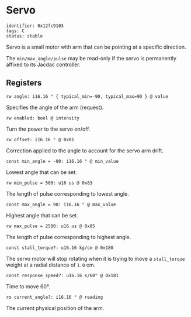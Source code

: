 # Servo

    identifier: 0x12fc9103
    tags: C
    status: stable

Servo is a small motor with arm that can be pointing at a specific direction.

The `min/max_angle/pulse` may be read-only if the servo is permanently affixed to its Jacdac controller.

## Registers

    rw angle: i16.16 ° { typical_min=-90, typical_max=90 } @ value

Specifies the angle of the arm (request).

    rw enabled: bool @ intensity

Turn the power to the servo on/off.

    rw offset: i16.16 ° @ 0x81

Correction applied to the angle to account for the servo arm drift.

    const min_angle = -90: i16.16 ° @ min_value

Lowest angle that can be set.

    rw min_pulse = 500: u16 us @ 0x83

The length of pulse corresponding to lowest angle.

    const max_angle = 90: i16.16 ° @ max_value

Highest angle that can be set.

    rw max_pulse = 2500: u16 us @ 0x85

The length of pulse corresponding to highest angle.

    const stall_torque?: u16.16 kg/cm @ 0x180

The servo motor will stop rotating when it is trying to move a ``stall_torque`` weight at a radial distance of ``1.0`` cm.

    const response_speed?: u16.16 s/60° @ 0x181

Time to move 60°.

    ro current_angle?: i16.16 ° @ reading

The current physical position of the arm.

